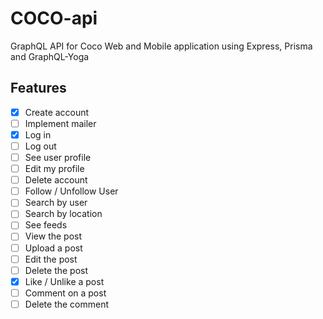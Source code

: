 # COCO-api

GraphQL API for Coco Web and Mobile application using Express, Prisma and GraphQL-Yoga

## Features

- [x] Create account
- [ ] Implement mailer
- [x] Log in
- [ ] Log out
- [ ] See user profile
- [ ] Edit my profile
- [ ] Delete account
- [ ] Follow / Unfollow User
- [ ] Search by user
- [ ] Search by location
- [ ] See feeds
- [ ] View the post
- [ ] Upload a post
- [ ] Edit the post
- [ ] Delete the post
- [x] Like / Unlike a post
- [ ] Comment on a post
- [ ] Delete the comment